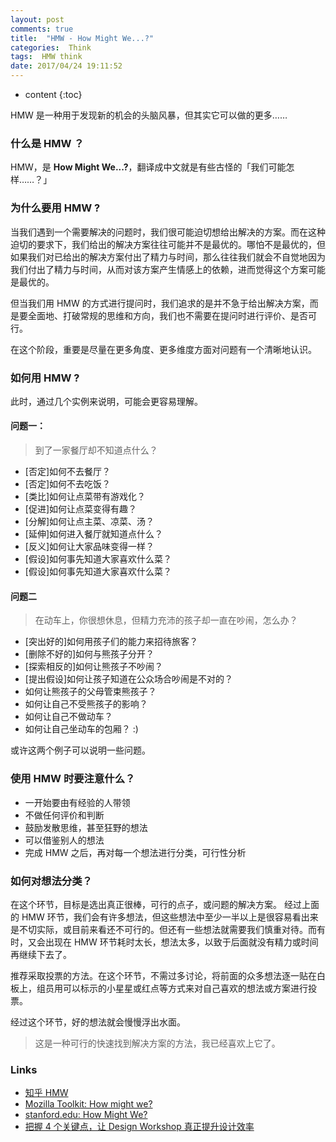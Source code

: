 ```yaml
---
layout: post
comments: true
title:  "HMW - How Might We...?"
categories:  Think
tags:  HMW think
date: 2017/04/24 19:11:52
---
```


* content
{:toc}

HMW 是一种用于发现新的机会的头脑风暴，但其实它可以做的更多……



### 什么是 HMW ？

HMW，是 **How Might We...?**，翻译成中文就是有些古怪的「我们可能怎样……？」


### 为什么要用 HMW ?

当我们遇到一个需要解决的问题时，我们很可能迫切想给出解决的方案。而在这种迫切的要求下，我们给出的解决方案往往可能并不是最优的。哪怕不是最优的，但如果我们对已给出的解决方案付出了精力与时间，那么往往我们就会不自觉地因为我们付出了精力与时间，从而对该方案产生情感上的依赖，进而觉得这个方案可能是最优的。

但当我们用 HMW 的方式进行提问时，我们追求的是并不急于给出解决方案，而是要全面地、打破常规的思维和方向，我们也不需要在提问时进行评价、是否可行。

在这个阶段，重要是尽量在更多角度、更多维度方面对问题有一个清晰地认识。


### 如何用 HMW ?

此时，通过几个实例来说明，可能会更容易理解。

#### 问题一：

> 到了一家餐厅却不知道点什么？

* [否定]如何不去餐厅？
* [否定]如何不去吃饭？
* [类比]如何让点菜带有游戏化？
* [促进]如何让点菜变得有趣？
* [分解]如何让点主菜、凉菜、汤？
* [延伸]如何进入餐厅就知道点什么？
* [反义]如何让大家品味变得一样？
* [假设]如何事先知道大家喜欢什么菜？
* [假设]如何事先知道大家喜欢什么菜？


#### 问题二

> 在动车上，你很想休息，但精力充沛的孩子却一直在吵闹，怎么办？

* [突出好的]如何用孩子们的能力来招待旅客？
* [删除不好的]如何与熊孩子分开？
* [探索相反的]如何让熊孩子不吵闹？
* [提出假设]如何让孩子知道在公众场合吵闹是不对的？
* 如何让熊孩子的父母管束熊孩子？
* 如何让自己不受熊孩子的影响？
* 如何让自己不做动车？
* 如何让自己坐动车的包厢？ :)


或许这两个例子可以说明一些问题。


### 使用 HMW 时要注意什么？

* 一开始要由有经验的人带领
* 不做任何评价和判断
* 鼓励发散思维，甚至狂野的想法
* 可以借鉴别人的想法
* 完成 HMW 之后，再对每一个想法进行分类，可行性分析


### 如何对想法分类？

在这个环节，目标是选出真正很棒，可行的点子，或问题的解决方案。
经过上面的 HMW 环节，我们会有许多想法，但这些想法中至少一半以上是很容易看出来是不切实际，或目前来看还不可行的。但还有一些想法就需要我们慎重对待。而有时，又会出现在 HMW 环节耗时太长，想法太多，以致于后面就没有精力或时间再继续下去了。

推荐采取投票的方法。在这个环节，不需过多讨论，将前面的众多想法逐一贴在白板上，组员用可以标示的小星星或红点等方式来对自己喜欢的想法或方案进行投票。

经过这个环节，好的想法就会慢慢浮出水面。


> 这是一种可行的快速找到解决方案的方法，我已经喜欢上它了。


### Links

* [知乎 HMW](https://www.zhihu.com/search?q=hmw)
* [Mozilla Toolkit: How might we?](https://toolkit.mozilla.org/method/how-might-we/)
* [stanford.edu: How Might We? ](http://crowdresearch.stanford.edu/w/img_auth.php/f/ff/How_might_we.pdf)
* [把握 4 个关键点，让 Design Workshop 真正提升设计效率](https://mp.weixin.qq.com/s?__biz=MzIxMDYxOTIzMQ==&mid=2247483753&idx=1&sn=63eda7d624ecfe0805f002a2d9122a7b&chksm=97609f59a017164fe97cca5197dbd571897a18d1ec2db9d46f53797a8efb4f57b6e1923e2ce4&mpshare=1&scene=1&srcid=0303NKUgwqpAeasj8naGDIGN&key=a9cee964bf2d3cf375387783591bc430567c67864560d7261d556dc66147e0f86a4a0a2658dfd110ce2b3bfe8e2445fef16e2344ae3d56e3eb739d7f0bdb71a5934c08db1598cc4e43b2172c852971cb&ascene=0&uin=MzY3Mzk1Njk1&devicetype=iMac+MacBookAir6%2C2+OSX+OSX+10.12.3+build(16D32)&version=12020010&nettype=WIFI&fontScale=100&pass_ticket=OzsEdtMxvqmP6kRCG9ecwkdHmEqKPJirV7hIoTV5B6%2BBoD4kjopb6gaYai8jO6bA)
